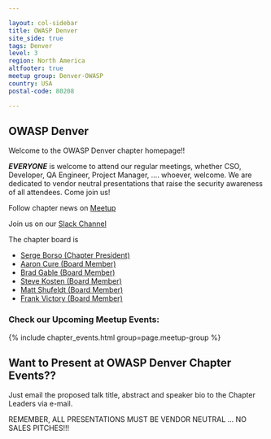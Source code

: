 ```yaml
---

layout: col-sidebar
title: OWASP Denver
site_side: true
tags: Denver
level: 3
region: North America
altfooter: true
meetup group: Denver-OWASP
country: USA
postal-code: 80208

---
```

OWASP Denver
-----------------
Welcome to the OWASP Denver chapter homepage!!

***EVERYONE*** is welcome to attend our regular meetings, whether CSO, Developer, QA Engineer, Project Manager, ....  whoever, welcome.  We are dedicated to vendor neutral presentations that raise the security awareness of all attendees.  Come join us!

Follow chapter news on [Meetup](https://www.meetup.com/Denver-OWASP/) 

Join us on our [Slack Channel](https://join.slack.com/t/denver-owasp/shared_invite/zt-d9ncxhfp-Px6DZBZhsRplWExVbJnm0w) 

The chapter board is 

* [Serge Borso (Chapter President)](mailto:serge.borso@owasp.org)
* [Aaron Cure (Board Member)](mailto:aaron.cure@owasp.org)
* [Brad Gable (Board Member)](mailto:brad.gable@owasp.org)
* [Steve Kosten (Board Member)](mailto:steve.kosten@owasp.org)
* [Matt Shufeldt (Board Member)](mailto:matt.shufeldt@owasp.org)
* [Frank Victory (Board Member)](mailto:frank.victory@owasp.org)

### Check our Upcoming Meetup Events:

{% include chapter_events.html group=page.meetup-group %}

Want to Present at OWASP Denver Chapter Events??
--------------------------------------------
Just email the proposed talk title, abstract and speaker bio to the Chapter Leaders via e-mail.  

REMEMBER, ALL PRESENTATIONS MUST BE VENDOR NEUTRAL ... NO SALES PITCHES!!!
